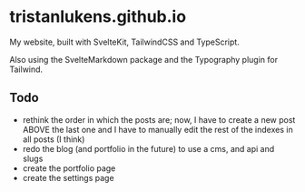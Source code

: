 # tristanlukens.github.io

My website, built with SvelteKit, TailwindCSS and TypeScript.

Also using the SvelteMarkdown package and the Typography plugin for Tailwind.

## Todo

-   rethink the order in which the posts are; now, I have to create a new post ABOVE the last one and I have to manually edit the rest of the indexes in all posts (I think)
-   redo the blog (and portfolio in the future) to use a cms, and api and slugs
-   create the portfolio page
-   create the settings page
